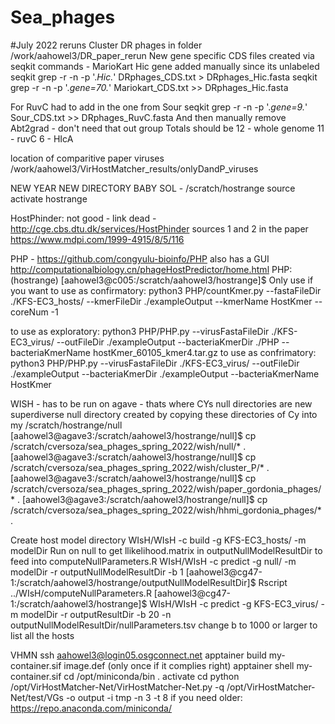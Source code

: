 # Sea_phages

#July 2022 reruns 
Cluster DR phages in folder /work/aahowel3/DR_paper_rerun
New gene specific CDS files created via seqkit commands - MarioKart Hic gene added manually since its unlabeled 
seqkit grep -r -n -p '.*Hic.*' DRphages_CDS.txt > DRphages_Hic.fasta
seqkit grep -r -n -p '.*gene=70.*' Mariokart_CDS.txt >> DRphages_Hic.fasta

For RuvC had to add in the one from Sour
seqkit grep -r -n -p '.*gene=9.*' Sour_CDS.txt >> DRphages_RuvC.fasta 
And then manually remove Abt2grad - don't need that out group 
Totals should be 12 - whole genome 11 - ruvC 6 - HIcA 

location of comparitive paper viruses
/work/aahowel3/VirHostMatcher_results/onlyDandP_viruses

NEW YEAR NEW DIRECTORY BABY
SOL - /scratch/hostrange
source activate hostrange


HostPhinder: not good - link dead - http://cge.cbs.dtu.dk/services/HostPhinder 
sources 1 and 2 in the paper https://www.mdpi.com/1999-4915/8/5/116 

PHP - https://github.com/congyulu-bioinfo/PHP
also has a GUI http://computationalbiology.cn/phageHostPredictor/home.html
PHP: (hostrange) [aahowel3@c005:/scratch/aahowel3/hostrange]$ 
Only use if you want to use as confirmatory: python3 PHP/countKmer.py --fastaFileDir  ./KFS-EC3_hosts/ --kmerFileDir ./exampleOutput --kmerName HostKmer  --coreNum -1

to use as exploratory: python3 PHP/PHP.py --virusFastaFileDir ./KFS-EC3_virus/  --outFileDir ./exampleOutput  --bacteriaKmerDir ./PHP  --bacteriaKmerName hostKmer_60105_kmer4.tar.gz
to use as confrimatory: python3 PHP/PHP.py --virusFastaFileDir ./KFS-EC3_virus/  --outFileDir ./exampleOutput  --bacteriaKmerDir ./exampleOutput  --bacteriaKmerName HostKmer

WISH - has to be run on agave - thats where CYs null directories are
new superdiverse null directory created by copying these directories of Cy into my /scratch/hostrange/null
[aahowel3@agave3:/scratch/aahowel3/hostrange/null]$ cp /scratch/cversoza/sea_phages_spring_2022/wish/null/* .
[aahowel3@agave3:/scratch/aahowel3/hostrange/null]$ cp /scratch/cversoza/sea_phages_spring_2022/wish/cluster_P/* .
[aahowel3@agave3:/scratch/aahowel3/hostrange/null]$ cp /scratch/cversoza/sea_phages_spring_2022/wish/paper_gordonia_phages/* .
[aahowel3@agave3:/scratch/aahowel3/hostrange/null]$ cp /scratch/cversoza/sea_phages_spring_2022/wish/hhmi_gordonia_phages/* .

Create host model directory 
WIsH/WIsH -c build -g KFS-EC3_hosts/ -m modelDir 
Run on null to get llikelihood.matrix in outputNullModelResultDir to feed into computeNullParameters.R 
WIsH/WIsH -c predict -g null/ -m modelDir -r outputNullModelResultDir -b 1
[aahowel3@cg47-1:/scratch/aahowel3/hostrange/outputNullModelResultDir]$ Rscript ../WIsH/computeNullParameters.R
[aahowel3@cg47-1:/scratch/aahowel3/hostrange]$ WIsH/WIsH -c predict -g KFS-EC3_virus/ -m modelDir -r outputResultDir -b 20 -n outputNullModelResultDir/nullParameters.tsv
change b to 1000 or larger to list all the hosts 


VHMN
ssh aahowel3@login05.osgconnect.net
apptainer build my-container.sif image.def (only once if it complies right)
apptainer shell my-container.sif
cd /opt/miniconda/bin 
. activate 
cd
python /opt/VirHostMatcher-Net/VirHostMatcher-Net.py -q /opt/VirHostMatcher-Net/test/VGs -o output -i tmp -n 3 -t 8
if you need older: https://repo.anaconda.com/miniconda/
